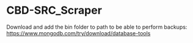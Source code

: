 # CBD-SRC_Scraper

Download and add the bin folder to path to be able to perform backups: https://www.mongodb.com/try/download/database-tools